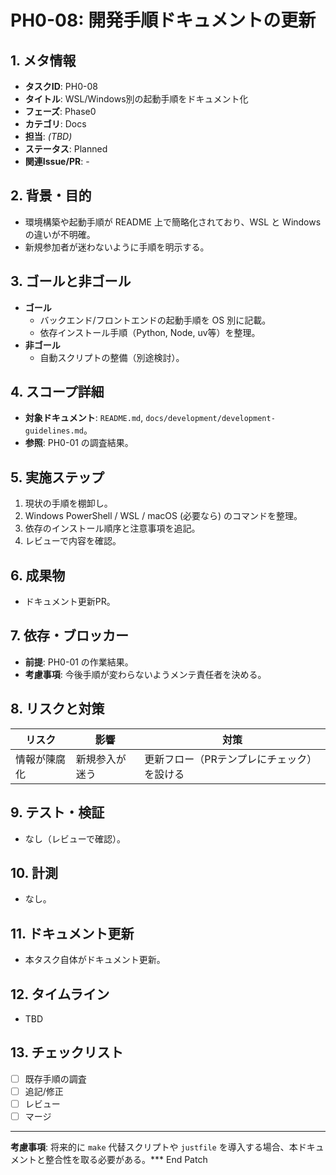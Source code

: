 # PH0-08: 開発手順ドキュメントの更新

## 1. メタ情報
- **タスクID**: PH0-08
- **タイトル**: WSL/Windows別の起動手順をドキュメント化
- **フェーズ**: Phase0
- **カテゴリ**: Docs
- **担当**: _(TBD)_
- **ステータス**: Planned
- **関連Issue/PR**: -

## 2. 背景・目的
- 環境構築や起動手順が README 上で簡略化されており、WSL と Windows の違いが不明確。
- 新規参加者が迷わないように手順を明示する。

## 3. ゴールと非ゴール
- **ゴール**
  - バックエンド/フロントエンドの起動手順を OS 別に記載。
  - 依存インストール手順（Python, Node, uv等）を整理。
- **非ゴール**
  - 自動スクリプトの整備（別途検討）。

## 4. スコープ詳細
- **対象ドキュメント**: `README.md`, `docs/development/development-guidelines.md`。
- **参照**: PH0-01 の調査結果。

## 5. 実施ステップ
1. 現状の手順を棚卸し。
2. Windows PowerShell / WSL / macOS (必要なら) のコマンドを整理。
3. 依存のインストール順序と注意事項を追記。
4. レビューで内容を確認。

## 6. 成果物
- ドキュメント更新PR。

## 7. 依存・ブロッカー
- **前提**: PH0-01 の作業結果。
- **考慮事項**: 今後手順が変わらないようメンテ責任者を決める。

## 8. リスクと対策
| リスク | 影響 | 対策 |
| --- | --- | --- |
| 情報が陳腐化 | 新規参入が迷う | 更新フロー（PRテンプレにチェック）を設ける |

## 9. テスト・検証
- なし（レビューで確認）。

## 10. 計測
- なし。

## 11. ドキュメント更新
- 本タスク自体がドキュメント更新。

## 12. タイムライン
- TBD

## 13. チェックリスト
- [ ] 既存手順の調査
- [ ] 追記/修正
- [ ] レビュー
- [ ] マージ

---
**考慮事項**: 将来的に `make` 代替スクリプトや `justfile` を導入する場合、本ドキュメントと整合性を取る必要がある。*** End Patch
